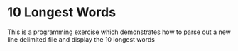 # 10 Longest Words
This is a programming exercise which demonstrates how to parse out a new line delimited file and display the 10 longest words
